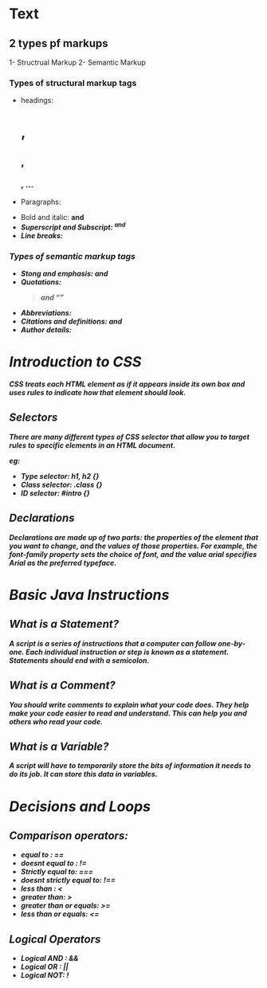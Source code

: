 # Text

## 2 types pf markups 
1- Structrual Markup
2- Semantic Markup

### Types of structural markup tags
* headings: <h1>, <h2>, <h3>, ...
* Paragraphs: <p>
* Bold and italic: <b> and <i>
* Superscript and Subscript: <sup> and <sub>
* Line breaks: <br />

### Types of semantic markup tags
* Stong and emphasis: <strong> and <em>
* Quotations: <blockquote> and <q>
* Abbreviations: <abbr>
* Citations and definitions: <cite> and <dfn>
* Author details: <address>

# Introduction to CSS
CSS treats each HTML element as if it appears inside its own box and uses rules to indicate how that element should look.

## Selectors 
There are many different types of CSS selector that allow you to target rules to specific elements in an HTML document. 

eg: 
* Type selector: h1, h2 {}
* Class selector: .class {}
* ID selector: #intro {}

## Declarations
Declarations are made up of two parts: the properties of the element that you want to change, and the values of those properties. For example, the font-family property sets the choice of font, and the value arial specifies Arial as the preferred typeface.


# Basic Java Instructions

## What is a Statement?
A script is a series of instructions that a computer can follow one-by-one. 
Each individual instruction or step is known as a statement. 
Statements should end with a semicolon. 

## What is a Comment? 
You should write comments to explain what your code does. 
They help make your code easier to read and understand. 
This can help you and others who read your code. 

## What is a Variable?
A script will have to temporarily store the bits of information it needs to do its job. It can store this data in variables. 


# Decisions and Loops

## Comparison operators:
* equal to : == 
* doesnt equal to : != 
* Strictly equal to: ===
* doesnt strictly equal to: !==
* less than : <
* greater than: >
* greater than or equals: >=
* less than or equals: <=

## Logical Operators
* Logical AND : && 
* Logical OR : ||
* Logical NOT: !






